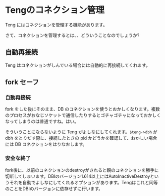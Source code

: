 Tengのコネクション管理
======================

Teng にはコネクションを管理する機能があります。

さて、コネクションを管理するとは、、どういうことなのでしょうか?

## 自動再接続

Teng はコネクションがしんでいる場合には自動的に再接続してくれます。

## fork セーフ

### 自動再接続

fork をした後にそのまま、DB のコネクションを使うとおかしくなります。複数のプロセスがおなじソケットで通信したりするとゴチャゴチャになっておかしくなってしまうのは普通ですね。はい。

そういうことにならないように Teng がよしなにしてくれます。`$teng->dbh` が dbh をとりだす際に、接続したときの pid かどうかを確認して、おかしい場合には DB コネクションをはりなおします。

### 安全な終了

fork後に、以前のコネクションのdestroyがされると親のコネクションを勝手に切断してしまいます。DBIのバージョン1.614以上にはAutoInactiveDestroyというそれを自動でよしなにしてくれるオプションがあります。Tengはこれと同等のことをDBIのバージョンに依存せずに行います。

